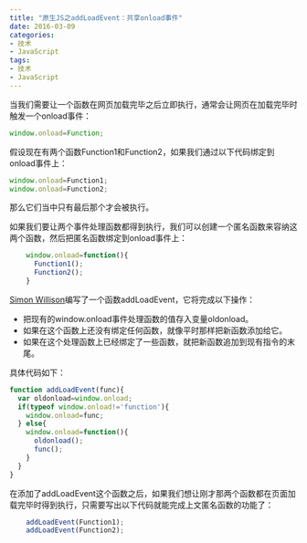 ```yaml
---
title: "原生JS之addLoadEvent：共享onload事件"
date: 2016-03-09
categories: 
- 技术
- JavaScript
tags: 
- 技术
- JavaScript
---
```

  
当我们需要让一个函数在网页加载完毕之后立即执行，通常会让网页在加载完毕时触发一个onload事件：   
```js
window.onload=Function;
```
假设现在有两个函数Function1和Function2，如果我们通过以下代码绑定到onload事件上：   
```js
window.onload=Function1;
window.onload=Function2;
```
那么它们当中只有最后那个才会被执行。

<!-- more -->

如果我们要让两个事件处理函数都得到执行，我们可以创建一个匿名函数来容纳这两个函数，然后把匿名函数绑定到onload事件上：     
```js
	window.onload=function(){
	  Function1();
	  Function2();
	}
```
[Simon Willison](http://simon.incutio.com)编写了一个函数addLoadEvent，它将完成以下操作：

*  把现有的window.onload事件处理函数的值存入变量oldonload。   
*  如果在这个函数上还没有绑定任何函数，就像平时那样把新函数添加给它。
*  如果在这个处理函数上已经绑定了一些函数，就把新函数追加到现有指令的末尾。
   
具体代码如下：
```js
function addLoadEvent(func){
  var oldonload=window.onload;
  if(typeof window.onload!='function'){
    window.onload=func;
  } else{
    window.onload=function(){
      oldonload();
      func();
    }
  }
}
```
在添加了addLoadEvent这个函数之后，如果我们想让刚才那两个函数都在页面加载完毕时得到执行，只需要写出以下代码就能完成上文匿名函数的功能了：
```js
	addLoadEvent(Function1);
	addLoadEvent(Function2);
```